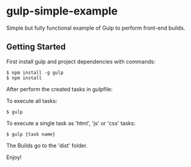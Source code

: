 # gulp-simple-example
Simple but fully functional example of Gulp to perform front-end builds.

## Getting Started
First install gulp and project dependencies with commands:
```
$ npm install -g gulp
$ npm install
```
After perform the created tasks in gulpfile:

To execute all tasks:
```
$ gulp
```

To execute a single task as 'html', 'js' or 'css' tasks:
```
$ gulp {task name}
```

The Builds go to the 'dist' folder. 

Enjoy!
